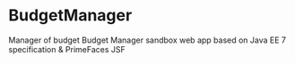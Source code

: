 # BudgetManager
Manager of budget
Budget Manager sandbox web app based on Java EE 7 specification & PrimeFaces JSF
